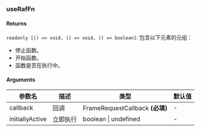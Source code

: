 ### useRafFn

#### Returns

`readonly [() => void, () => void, () => boolean]`: 包含以下元素的元组：

- 停止函数。
- 开始函数。
- 函数是否在执行中。

#### Arguments

| 参数名          | 描述     | 类型                            | 默认值 |
| --------------- | -------- | ------------------------------- | ------ |
| callback        | 回调     | FrameRequestCallback **(必填)** | -      |
| initiallyActive | 立即执行 | boolean \| undefined            | -      |
